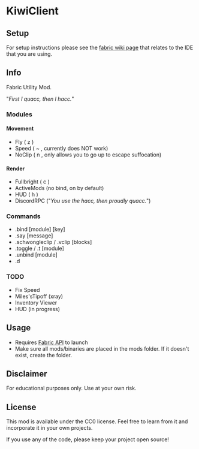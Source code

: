 # KiwiClient

## Setup

For setup instructions please see the [fabric wiki page](https://fabricmc.net/wiki/tutorial:setup) that relates to the IDE that you are using.

## Info

Fabric Utility Mod.

"_First I quacc, then I hacc._"

### Modules

#### Movement
- Fly ( z )
- Speed ( ~ , currently does NOT work)
- NoClip ( n , only allows you to go up to escape suffocation)
  
#### Render
- Fullbright ( c )
- ActiveMods (no bind, on by default)
- HUD ( h )  
- DiscordRPC ("_You use the hacc, then proudly quacc._")

### Commands
- .bind [module] [key]
- .say [message]
- .schwongleclip / .vclip [blocks]  
- .toggle / .t [module]
- .unbind [module]  
- .d

### TODO
- Fix Speed
- Miles'sTipoff (xray)
- Inventory Viewer
- HUD (in progress)

## Usage
- Requires [Fabric API](https://www.curseforge.com/minecraft/mc-mods/fabric-api/files) to launch
- Make sure all mods/binaries are placed in the mods folder. If it doesn't exist, create the folder.

## Disclaimer

For educational purposes only. Use at your own risk.

## License

This mod is available under the CC0 license. Feel free to learn from it and incorporate it in your own projects.

If you use any of the code, please keep your project open source!
